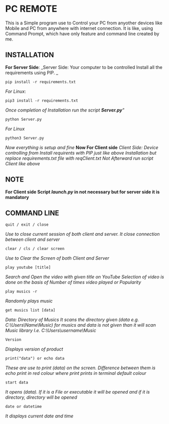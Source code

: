 # PC REMOTE
This is a Simple program use to Control your PC from anyother devices like Mobile and PC from
anywhere with internet connection.
It is like, using Command Prompt, which have only feature and command line created by me.
## INSTALLATION
__For Server Side__:
_Server Side: Your computer to be controlled Install all the requirements using PIP. _
````
pip install -r requirements.txt
````
_For Linux_:
````
pip3 install -r requirements.txt
````
_Once completion of Installation run the script **Server.py**"_
````
python Server.py
````
*For Linux*
````
python3 Server.py
````
_Now everything is setup and fine_
__Now For Client side__
_Client Side: Device controlling from_
_Install requirents with PIP just like above Installation but replace requirements.txt file with_
_reqClient.txt_
_Not Afterward run script *Client like above*_

## NOTE
__For Client side Script *launch.py* in not necessary but for server side it is mandatory__

## COMMAND LINE
````
quit / exit / close
````
_Use to close current session of both client and server. It close connection between client and server_
````
clear / cls / clear screen
````
_Use to Clear the Screen of both Client and Server_
````
play youtube [title]
````
_Search and Open the video with given title on YouTube_
_Selection of video is done on the basis of Number of times video played or Popularity_
````
play musics -r
````
_Randomly plays music_
````
get musics list [data]
````
_Data: Directory of Musics_
_It scans the directory given (data e.g. C:\Users\Name\Music) for musics and data is not given than it will scan Music library_
_I.e. C:\Users\username\Music_
````
Version
````
_Displays version of product_
````
print("data") or echo data
````
_These are use to print (data) on the screen. Difference between them is echo print in red colour where print prints in terminal default colour_
````
start data
````
_It opens (data). If it is a File or executable it will be opened and if it is directory, directory will be opened_
````
date or datetime
````
_It displays current date and time_
